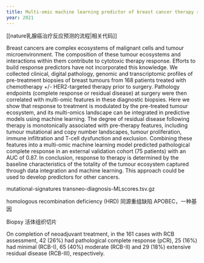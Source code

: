 ```yaml
---
title: Multi-omic machine learning predictor of breast cancer therapy response
year: 2021
---
```

[[nature乳腺癌治疗反应预测的流程|相关代码]]

Breast cancers are complex ecosystems of malignant cells and tumour microenvironment. The composition of these tumour ecosystems and interactions within them contribute to cytotoxic therapy response. Efforts to build response predictors have not incorporated this knowledge. We collected clinical, digital pathology, genomic and transcriptomic profiles of pre-treatment biopsies of breast tumours from 168 patients treated with chemotherapy +/- HER2-targeted therapy prior to surgery. Pathology endpoints (complete response or residual disease) at surgery were then correlated with multi-omic features in these diagnostic biopsies. Here we show that response to treatment is modulated by the pre-treated tumour ecosystem, and its multi-omics landscape can be integrated in predictive models using machine learning. The degree of residual disease following therapy is monotonically associated with pre-therapy features, including tumour mutational and copy number landscapes, tumour proliferation, immune infiltration and T-cell dysfunction and exclusion. Combining these features into a multi-omic machine learning model predicted pathological complete response in an external validation cohort (75 patients) with an AUC of 0.87. In conclusion, response to therapy is determined by the baseline characteristics of the totality of the tumour ecosystem captured through data integration and machine learning. This approach could be used to develop predictors for other cancers.


mutational-signatures
transneo-diagnosis-MLscores.tsv.gz

homologous recombination deficiency (HRD) 同源重组缺陷
APOBEC，一种基因

Biopsy 活体组织切片 

On completion of neoadjuvant treatment, in the 161 cases with RCB assessment, 42 (26%) had pathological complete response (pCR), 25 (16%) had minimal (RCB-I), 65 (40%) moderate (RCB-II) and 29 (18%) extensive residual disease (RCB-III), respectively.
